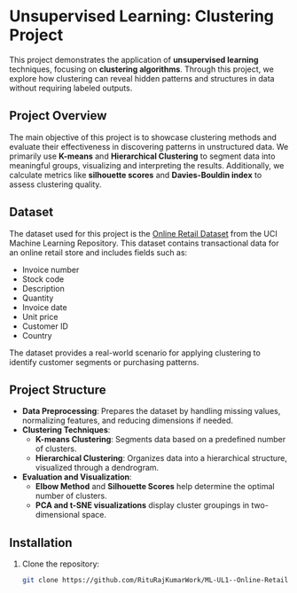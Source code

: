 # Unsupervised Learning: Clustering Project

This project demonstrates the application of **unsupervised learning** techniques, focusing on **clustering algorithms**. Through this project, we explore how clustering can reveal hidden patterns and structures in data without requiring labeled outputs.

## Project Overview

The main objective of this project is to showcase clustering methods and evaluate their effectiveness in discovering patterns in unstructured data. We primarily use **K-means** and **Hierarchical Clustering** to segment data into meaningful groups, visualizing and interpreting the results. Additionally, we calculate metrics like **silhouette scores** and **Davies-Bouldin index** to assess clustering quality.

## Dataset

The dataset used for this project is the [Online Retail Dataset](https://archive.ics.uci.edu/dataset/352/online+retail) from the UCI Machine Learning Repository. This dataset contains transactional data for an online retail store and includes fields such as:
- Invoice number
- Stock code
- Description
- Quantity
- Invoice date
- Unit price
- Customer ID
- Country

The dataset provides a real-world scenario for applying clustering to identify customer segments or purchasing patterns.

## Project Structure

- **Data Preprocessing**: Prepares the dataset by handling missing values, normalizing features, and reducing dimensions if needed.
- **Clustering Techniques**:
  - **K-means Clustering**: Segments data based on a predefined number of clusters.
  - **Hierarchical Clustering**: Organizes data into a hierarchical structure, visualized through a dendrogram.
- **Evaluation and Visualization**:
  - **Elbow Method** and **Silhouette Scores** help determine the optimal number of clusters.
  - **PCA and t-SNE visualizations** display cluster groupings in two-dimensional space.

## Installation

1. Clone the repository:
   ```bash
   git clone https://github.com/RituRajKumarWork/ML-UL1--Online-Retail.git
